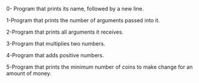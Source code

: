 0- Program that prints its name, followed by a new line.

1-Program that prints the number of arguments passed into it.

2-Program that prints all arguments it receives.

3-Program that multiplies two numbers.

4-Program that adds positive numbers.

5-Program that prints the minimum number of coins to make change for an amount of money.
